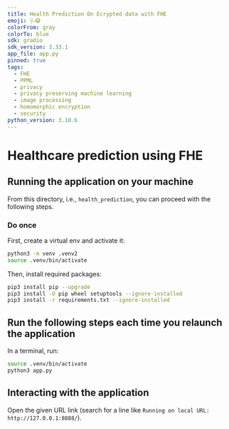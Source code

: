 ```yaml
---
title: Health Prediction On Ecrypted data with FHE
emoji: 🩺😷
colorFrom: gray
colorTo: blue
sdk: gradio
sdk_version: 3.33.1
app_file: app.py
pinned: true
tags:
  - FHE
  - PPML
  - privacy
  - privacy preserving machine learning
  - image processing
  - homomorphic encryption
  - security
python_version: 3.10.6
---
```


# Healthcare prediction using FHE

## Running the application on your machine

From this directory, i.e., `health_prediction`, you can proceed with the following steps.

### Do once

First, create a virtual env and activate it:

<!--pytest-codeblocks:skip-->

```bash
python3 -m venv .venv2
source .venv/bin/activate
```

Then, install required packages:

<!--pytest-codeblocks:skip-->

```bash
pip3 install pip --upgrade
pip3 install -U pip wheel setuptools --ignore-installed
pip3 install -r requirements.txt --ignore-installed
```

## Run the following steps each time you relaunch the application

In a terminal, run:

<!--pytest-codeblocks:skip-->

```bash
source .venv/bin/activate
python3 app.py
```

## Interacting with the application

Open the given URL link (search for a line like `Running on local URL:  http://127.0.0.1:8888/`).
